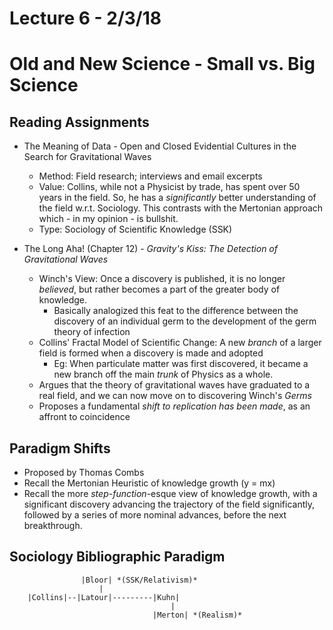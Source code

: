 # Lecture 6 - 2/3/18
# Old and New Science - Small vs. Big Science

## Reading Assignments

- The Meaning of Data - Open and Closed Evidential Cultures in the Search for Gravitational Waves
	- Method: Field research; interviews and email excerpts
	- Value: Collins, while not a Physicist by trade, has spent over 50 years in the field. So, he has a *significantly* better understanding of the field w.r.t. Sociology. This contrasts with the Mertonian approach which - in my opinion - is bullshit.
	- Type: Sociology of Scientific Knowledge (SSK)

- The Long Aha! (Chapter 12) - *Gravity's Kiss: The Detection of Gravitational Waves*
	- Winch's View: Once a discovery is published, it is no longer *believed*, but rather becomes a part of the greater body of knowledge.
		- Basically analogized this feat to the difference between the discovery of an individual germ to the development of the germ theory of infection
	- Collins' Fractal Model of Scientific Change: A new *branch* of a larger field is formed when a discovery is made and adopted
		- Eg: When particulate matter was first discovered, it became a new branch off the main *trunk* of Physics as a whole.
	- Argues that the theory of gravitational waves have graduated to a real field, and we can now move on to discovering Winch's *Germs*
	- Proposes a fundamental *shift to replication has been made*,  as an affront to coincidence

## Paradigm Shifts

- Proposed by Thomas Combs
- Recall the Mertonian Heuristic of knowledge growth (y = mx)
- Recall the more *step-function*-esque view of knowledge growth, with a significant discovery advancing the trajectory of the field significantly, followed by a series of more nominal advances, before the next breakthrough.

## Sociology Bibliographic Paradigm

```
				|Bloor| *(SSK/Relativism)*
					|
	|Collins|--|Latour|---------|Kuhn|
									|
								|Merton| *(Realism)*
```
